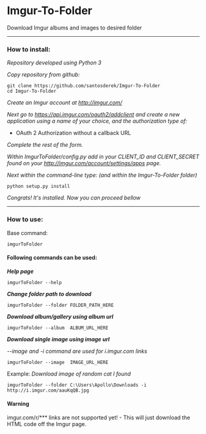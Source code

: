 # Imgur-To-Folder
Download Imgur albums and images to desired folder
***
### How to install:

*Repository developed using Python 3*

*Copy repository from github:*


    git clone https://github.com/santosderek/Imgur-To-Folder
    cd Imgur-To-Folder

*Create an Imgur account at http://imgur.com/*

*Next go to https://api.imgur.com/oauth2/addclient and create a new application using a name of your choice, and the authorization type of:*

* OAuth 2 Authorization without a callback URL

*Complete the rest of the form.*

*Within ImgurToFolder/config.py add in your CLIENT_ID and CLIENT_SECRET found on your http://imgur.com/account/settings/apps page.*

*Next within the command-line type: (and within the Imgur-To-Folder folder)*

    python setup.py install

*Congrats! It's installed. Now you can proceed bellow*

***

### How to use:
Base command:

    imgurToFolder

#### Following commands can be used:
***Help page***

    imgurToFolder --help

***Change folder path to download***

    imgurToFolder --folder FOLDER_PATH_HERE

***Download album/gallery using album url***

    imgurToFolder --album  ALBUM_URL_HERE

***Download single image using image url***

*--image and -i command are used for i.imgur.com links*

    imgurToFolder --image  IMAGE_URL_HERE


Example:
    *Download image of random cat I found*

    imgurToFolder --folder C:\Users\Apollo\Downloads -i http://i.imgur.com/aauKqQB.jpg

#### Warning

imgur.com/r/*** links are not supported yet! - This will just download the HTML code off the Imgur page.
